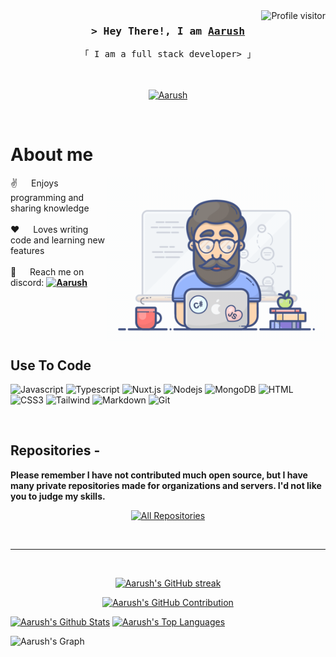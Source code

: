 <a href="https://komarev.com/ghpvc/?username=aarush0101">
  <img align="right" src="https://komarev.com/ghpvc/?username=aarush0101&label=Visitors&color=0e75b6&style=flat&color=ff69b4" alt="Profile visitor" />
</a>

<h3 align="center">
        <samp>&gt; Hey There!, I am
                <b><a target="_blank" href="https://github.com/aarush0101">Aarush </a></b>
        </samp>
</h3>

<p align="center"> 
  <samp>
    「 I am a full stack developer> 」
    <br>
    <br>
  </samp>
</p>

<p align="center">
<br>
 <a href="https://discord.com/users/906543610269401148" target="_blank">
  <img src="https://img.shields.io/badge/Discord-7289DA?&style=for-the-badge&logo=Discord&logoColor=white" alt="Aarush "  />
  </a> 
</p>
<br />

<!-- About Section -->

# About me

<p>
 <img align="right" width="350" src="public/programmer.gif" alt="Coding gif" />
  
 ✌️ &emsp; Enjoys programming and sharing knowledge <br/><br/>
 ❤️ &emsp; Loves writing code and learning new features<br/><br/>
 📧 &emsp; Reach me on discord: <b><a href='https://discord.com/users/' target="_blank">  <img src="https://img.shields.io/badge/Discord-7289DA?&style=for-the-badge&logo=Discord&logoColor=white" alt="Aarush "  /></a></b><br/><br/>

</p>


<br/>
<br/>
<br/>

## Use To Code

![Javascript](https://img.shields.io/badge/Javascript-F0DB4F?style=for-the-badge&labelColor=black&logo=javascript&logoColor=F0DB4F)
![Typescript](https://img.shields.io/badge/Typescript-007acc?style=for-the-badge&labelColor=black&logo=typescript&logoColor=007acc)
![Nuxt.js](https://img.shields.io/badge/nuxt.js-000000?style=for-the-badge&logo=nuxtdotjs&logoColor=white)
![Nodejs](https://img.shields.io/badge/Nodejs-3C873A?style=for-the-badge&labelColor=black&logo=node.js&logoColor=3C873A)
![MongoDB](https://img.shields.io/badge/MongoDB-4EA94B?style=for-the-badge&logo=mongodb&logoColor=white)
![HTML](https://img.shields.io/badge/HTML5-E34F26?style=for-the-badge&logo=html5&logoColor=white)
![CSS3](https://img.shields.io/badge/CSS3-1572B6?style=for-the-badge&logo=css3&logoColor=white)
![Tailwind](https://img.shields.io/badge/Tailwind_CSS-092749?style=for-the-badge&logo=tailwindcss&logoColor=06B6D4&labelColor=000000)
![Markdown](https://img.shields.io/badge/Markdown-000000?style=for-the-badge&logo=markdown&logoColor=white)
![Git](https://img.shields.io/badge/Git-F05032?style=for-the-badge&logo=git&logoColor=white)

<br/>

## Repositories -

<p><b>Please remember I have not contributed much open source, but I have many private repositories made for organizations and servers. I'd not like you to judge my skills.</b></p>

<p align="center">
  <a href="https://github.com/aarush0101?tab=repositories" target="_blank"><img alt="All Repositories" title="All Repositories" src="https://img.shields.io/badge/-All%20Repos-2962FF?style=for-the-badge&logo=koding&logoColor=white"/></a>
</p>

<br/>
<hr/>
<br/>

<p align="center">
  <a href="https://github.com/aarush0101">
    <img src="https://github-readme-streak-stats.herokuapp.com/?user=aarush0101&theme=radical&border=7F3FBF&background=0D1117" alt="Aarush's GitHub streak"/>
  </a>
</p>

<p align="center">
  <a href="https://github.com/aarush0101">
    <img src="https://github-profile-summary-cards.vercel.app/api/cards/profile-details?username=aarush0101&theme=radical" alt="Aarush's GitHub Contribution"/>
  </a>
</p>

<a> 
    <a href="https://github.com/aarush0101"><img alt="Aarush's Github Stats" src="https://denvercoder1-github-readme-stats.vercel.app/api?username=aarush0101&show_icons=true&count_private=true&theme=react&border_color=7F3FBF&bg_color=0D1117&title_color=F85D7F&icon_color=F8D866" height="192px" width="49.5%"/></a>
  <a href="https://github.com/aarush0101"><img alt="Aarush's Top Languages" src="https://denvercoder1-github-readme-stats.vercel.app/api/top-langs/?username=aarush0101&langs_count=8&layout=compact&theme=react&border_color=7F3FBF&bg_color=0D1117&title_color=F85D7F&icon_color=F8D866" height="192px" width="49.5%"/></a>
  <br/>
</a>

![Aarush's Graph](https://github-readme-activity-graph.vercel.app/graph?username=aarush0101&custom_title=Aarush%20Master's%20GitHub%20Activity%20Graph&bg_color=0D1117&color=7F3FBF&line=7F3FBF&point=7F3FBF&area_color=FFFFFF&title_color=FFFFFF&area=true)

